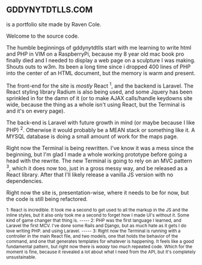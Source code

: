 GDDYNYTDTLLS.COM
----------------
is a portfolio site made by Raven Cole.

Welcome to the source code.

The humble beginnings of gddynytdtlls start with me learning to write html
and PHP in VIM on a RaspberryPi, because my 8 year old mac book pro finally
died and I needed to display a web page on a sculpture I was making. 
Shouts outs to w3m. Its been a long time since i dropped 400 lines of PHP into the
center of an HTML document, but the memory is warm and present.

The front-end for the site is *mostly* React <sup>1</sup>, and the backend is Laravel.
The React styling library Radium is also being used, and some Jquery
has been sprinkled in for the damn of it (or to make AJAX calls/handle keydowns
site wide, because the thing as a whole isn't using React, but the Terminal is and it's
on every page). 

The back-end is Laravel with future growth in mind (or maybe because I like PHP) <sup>2</sup>. Otherwise it would probably be a MEAN stack or something like it. A MYSQL database is doing a small amount of work for the maps page.

Right now the Terminal is being rewritten. I've know it was a mess since the 
beginning, but I'm glad I made a whole working prototype before going a head
with the rewrite. The new Terminal is going to rely on an MVC pattern <sup>3</sup>, which it does
now too, just in a gross messy way,  and be released as a React library. After that
I'll likely release a vanilla JS version with no dependencies. 

Right now the site is, presentation-wise, where it needs to be for now, but the 
code is still being refactored. 

<sup>1: 
    React is incredible. It took me a second to get used to all the markup in the JS and the
    inline styles, but it also only took me a second to forget how I made UI's without it. 
    Some kind of game changer that thing is.
    -----
    2:
    PHP was the first language I learned, and Laravel the first MCV. I've done some
    Rails and Django, but as much hate as it gets I do love writing PHP. and using Laravel.
    -----
    3: 
    Right now the Terminal is running with a controller in the main React file, and two
    models, one that holds the behavior of the command, and one that generates templates
    for whatever is happening. It feels like a good fundamental pattern, but right now
    there is *waaay* too much repeated code. Which for the moment is fine, because it revealed
    a lot about what I need from the API, but it's completely unsustainable. 
</sup>
